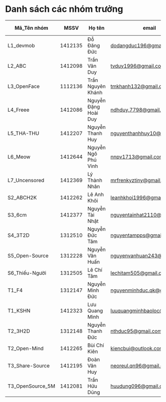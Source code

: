 # Danh sách các nhóm trưởng 

Mã_Tên nhóm |  MSSV | Họ tên | email |  Tài khoản GitHub | GVHD
----------- | ----- | ------ | ----- | ------------------- | ----
L1_devmob |1412135 |Đỗ Đăng Đức |dodangduc196@gmail.com |dodangduc | htthanh
L2_ABC | 1412098 | Trần Văn Duy | tvduy1996@gmail.com | tvduy | htthanh
L3_OpenFace | 1112136| Trần Nguyên Khánh|tmkhanh132@gmail.com | tmkhanh132 | htthanh
L4_Freee |1412086 |Nguyễn Đặng Hoài Duy |ndhduy.7798@gmail.com |ngray1747 | bixycler
L5_THA-THU |1412207 |Nguyễn Thanh Huy | nguyenthanhhuy10@gmail.com| thanhhuykhtn| bixycler
L6_Meow | 1412644|Nguyễn Ngô Phú Vinh | nnpv1713@gmail.com| manaclan| bixycler
L7_Uncensored |1412369|Lý Thành Nhân|mrfrenkyztiny@gmail.com |FrenkyzKing| bixycler 
S2_ABCH2K |1412262|Lê Anh Khôi|leanhkhoi1996@gmail.com|leanhkhoi | trphloc
S3_6cm |1412377 |Nguyễn Tài Nhật |nguyentainhat2110@gmail.com |NhatNTN | trphloc 
S4_3T2D |1312510|Nguyễn Đức Tâm|nguyentampps@gmail.com|nguyentamkhtn | trphloc 
S5_Open-Source |1312228 |Nguyễn Văn Huấn |nguyenvanhuan243@gmail.com |tacke243 | trphloc 
S6_Thiếu-Người |1312505 |Lê Chí Tâm |lechitam505@gmail.com |lechitam  | trphloc
T1_F4 | 1312147 | Nguyễn Minh Đức | nguyenminhduc.qk@gmail.com | ducnguyen123 | ndhuyfit
T1_KSHN |1412323 |Lưu Quang Minh |luuquangminhbaoloc@gmail.com | minhmeo753 | ndhuyfit
T2_3H2D |1312148|Nguyễn Thanh Đức|nthduc95@gmail.com|1312148 | ndhuyfit
T2_Open-Mind |1412265 |Bùi Chí Kiên |kiencbui@outlook.com |kiencbui | ndhuyfit
T3_Share-Source | 1412195 | Đoàn Văn Huy | neoreul.qn96@gmail.com | Neoreul | ndhuyfit
T3_OpenSource_5M |1412081 |Trần Hữu Dũng |huudung096@gmail.com |dungtranhcmus | htthanh
